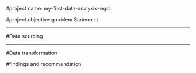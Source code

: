 #project name: my-first-data-analysis-repo


#project objective :problem Statement

----


#Data sourcing



------
#Data transformation




#findings and recommendation
